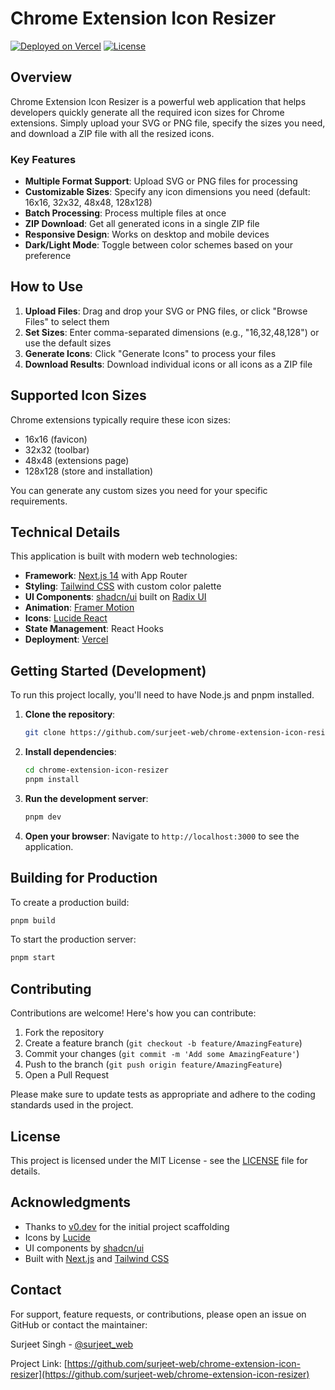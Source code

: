 # Chrome Extension Icon Resizer

[![Deployed on Vercel](https://img.shields.io/badge/Deployed%20on-Vercel-black?style=for-the-badge&logo=vercel)](https://vercel.com/shiv908s-projects/v0-chrome-extension-icon-resizer)
[![License](https://img.shields.io/badge/license-MIT-blue.svg?style=for-the-badge)](https://opensource.org/licenses/MIT)

## Overview

Chrome Extension Icon Resizer is a powerful web application that helps developers quickly generate all the required icon sizes for Chrome extensions. Simply upload your SVG or PNG file, specify the sizes you need, and download a ZIP file with all the resized icons.

### Key Features

- **Multiple Format Support**: Upload SVG or PNG files for processing
- **Customizable Sizes**: Specify any icon dimensions you need (default: 16x16, 32x32, 48x48, 128x128)
- **Batch Processing**: Process multiple files at once
- **ZIP Download**: Get all generated icons in a single ZIP file
- **Responsive Design**: Works on desktop and mobile devices
- **Dark/Light Mode**: Toggle between color schemes based on your preference

## How to Use

1. **Upload Files**: Drag and drop your SVG or PNG files, or click "Browse Files" to select them
2. **Set Sizes**: Enter comma-separated dimensions (e.g., "16,32,48,128") or use the default sizes
3. **Generate Icons**: Click "Generate Icons" to process your files
4. **Download Results**: Download individual icons or all icons as a ZIP file

## Supported Icon Sizes

Chrome extensions typically require these icon sizes:
- 16x16 (favicon)
- 32x32 (toolbar)
- 48x48 (extensions page)
- 128x128 (store and installation)

You can generate any custom sizes you need for your specific requirements.

## Technical Details

This application is built with modern web technologies:

- **Framework**: [Next.js 14](https://nextjs.org/) with App Router
- **Styling**: [Tailwind CSS](https://tailwindcss.com/) with custom color palette
- **UI Components**: [shadcn/ui](https://ui.shadcn.com/) built on [Radix UI](https://www.radix-ui.com/)
- **Animation**: [Framer Motion](https://www.framer.com/motion/)
- **Icons**: [Lucide React](https://lucide.dev/)
- **State Management**: React Hooks
- **Deployment**: [Vercel](https://vercel.com/)

## Getting Started (Development)

To run this project locally, you'll need to have Node.js and pnpm installed.

1. **Clone the repository**:
   ```bash
   git clone https://github.com/surjeet-web/chrome-extension-icon-resizer.git
   ```

2. **Install dependencies**:
   ```bash
   cd chrome-extension-icon-resizer
   pnpm install
   ```

3. **Run the development server**:
   ```bash
   pnpm dev
   ```

4. **Open your browser**:
   Navigate to `http://localhost:3000` to see the application.

## Building for Production

To create a production build:

```bash
pnpm build
```

To start the production server:

```bash
pnpm start
```

## Contributing

Contributions are welcome! Here's how you can contribute:

1. Fork the repository
2. Create a feature branch (`git checkout -b feature/AmazingFeature`)
3. Commit your changes (`git commit -m 'Add some AmazingFeature'`)
4. Push to the branch (`git push origin feature/AmazingFeature`)
5. Open a Pull Request

Please make sure to update tests as appropriate and adhere to the coding standards used in the project.

## License

This project is licensed under the MIT License - see the [LICENSE](LICENSE) file for details.

## Acknowledgments

- Thanks to [v0.dev](https://v0.dev) for the initial project scaffolding
- Icons by [Lucide](https://lucide.dev/)
- UI components by [shadcn/ui](https://ui.shadcn.com/)
- Built with [Next.js](https://nextjs.org/) and [Tailwind CSS](https://tailwindcss.com/)

## Contact

For support, feature requests, or contributions, please open an issue on GitHub or contact the maintainer:

Surjeet Singh - [@surjeet_web](https://github.com/surjeet-web)

Project Link: [https://github.com/surjeet-web/chrome-extension-icon-resizer](https://github.com/surjeet-web/chrome-extension-icon-resizer)